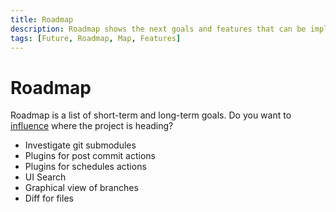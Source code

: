 ```yaml
---
title: Roadmap
description: Roadmap shows the next goals and features that can be implemented.
tags: [Future, Roadmap, Map, Features]
---
```


Roadmap
=============================

Roadmap is a list of short-term and long-term goals. Do you want to <a href="/support/">influence</a> where the project is heading? 

* Investigate git submodules
* Plugins for post commit actions
* Plugins for schedules actions
* UI Search
* Graphical view of branches
* Diff for files
